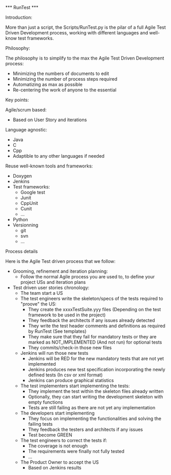 *** RunTest ***

Introduction:

More than just a script, the Scripts/RunTest.py is the pilar of a full Agile Test Driven Development process, working with different languages and well-know test frameworks.

Philosophy:

The philosophy is to simplify to the max the Agile Test Driven Development process:
- Minimizing the numbers of documents to edit
- Minimizing the number of process steps required
- Automatizing as max as possible
- Re-centering the work of anyone to the essential

Key points:

Agile/scrum based:
- Based on User Story and iterations

Language agnostic:
- Java
- C
- Cpp
- Adaptible to any other languages if needed

Reuse well-known tools and frameworks:
- Doxygen
- Jenkins
- Test frameworks:
  - Google test
  - Junit
  - CppUnit
  - Cunit
  - ...
- Python
- Versionning
  - git
  - svn
  - ...

Process details

Here is the Agile Test driven process that we follow:

- Grooming, refinement and iteration planning:
  - Follow the normal Agile process you are used to, to define your project USs and iteration plans
- Test driven user stories chronology:
  - The team start a US
  - The test engineers write the skeleton/specs of the tests required to "proove" the US:
     - They create the xxxxTestSuite.yyy files (Depending on the test framework to be used in the project)
     - They feedback the architects if any issues already detected
     - They write the test header comments and definitions as required by RunTest (See templates)
     - They make sure that they fail for mandatory tests or they are marked as NOT_IMPLEMENTED (And not run) for optional tests
     - They commits/check-in those new files 
  - Jenkins will run those new tests
     - Jenkins will be RED for the new mandatory tests that are not yet implemented
     - Jenkins produces new test specification incorporating the newly defined tests (In csv or xml format)
     - Jenkins can produce graphical statistics
  - The test implementers start implementing the tests:
     - They implement the test within the skeleton files already written
     - Optionally, they can start writing the development skeleton with empty functions
     - Tests are still failing as there are not yet any implementation
  - The developers start implementing
     - They focus on implementing the functionalities and solving the failing tests
     - They feedback the testers and architects if any issues
     - Test become GREEN
  - The test engineers to correct the tests if:
     - The coverage is not enough
     - The requirements were finally not fully tested
     - ...
  - The Product Owner to accept the US
     - Based on Jenkins results

